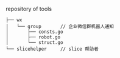 repository of tools


```
├── wx
│   └── group       // 企业微信群机器人通知
│       ├── consts.go
│       ├── robot.go
│       └── struct.go
└── slicehelper     // slice 帮助者

```